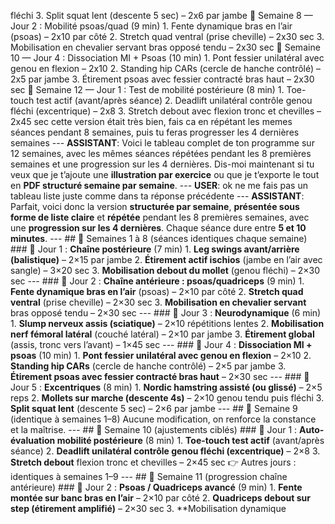 fléchi 3. Split squat lent (descente 5 sec) – 2x6 par jambe 🔹 Semaine 8 — Jour 2 : Mobilité psoas/quad (9 min) 1. Fente dynamique bras en l’air (psoas) – 2x10 par côté 2. Stretch quad ventral (prise cheville) – 2x30 sec 3. Mobilisation en chevalier servant bras opposé tendu – 2x30 sec 🔹 Semaine 10 — Jour 4 : Dissociation MI + Psoas (10 min) 1. Pont fessier unilatéral avec genou en flexion – 2x10 2. Standing hip CARs (cercle de hanche contrôlé) – 2x5 par jambe 3. Étirement psoas avec fessier contracté bras haut – 2x30 sec 🔹 Semaine 12 — Jour 1 : Test de mobilité postérieure (8 min) 1. Toe-touch test actif (avant/après séance) 2. Deadlift unilatéral contrôle genou fléchi (excentrique) – 2x8 3. Stretch debout avec flexion tronc et chevilles – 2x45 sec cette version était très bien, fais ca en répétant les memes séances pendant 8 semaines, puis tu feras progresser les 4 dernières semaines --- **ASSISTANT**: Voici le tableau complet de ton programme sur 12 semaines, avec les mêmes séances répétées pendant les 8 premières semaines et une progression sur les 4 dernières. Dis-moi maintenant si tu veux que je t’ajoute une **illustration par exercice** ou que je t’exporte le tout en **PDF structuré semaine par semaine**. --- **USER**: ok ne me fais pas un tableau liste juste comme dans ta réponse précédente --- **ASSISTANT**: Parfait, voici donc la version **structurée par semaine**, **présentée sous forme de liste claire** et **répétée** pendant les 8 premières semaines, avec une **progression sur les 4 dernières**. Chaque séance dure entre **5 et 10 minutes**. --- ## 🔷 Semaines 1 à 8 (séances identiques chaque semaine) ### 🔹 Jour 1 : **Chaîne postérieure** (7 min) 1. **Leg swings avant/arrière (balistique)** – 2×15 par jambe 2. **Étirement actif ischios** (jambe en l’air avec sangle) – 3×20 sec 3. **Mobilisation debout du mollet** (genou fléchi) – 2×30 sec --- ### 🔹 Jour 2 : **Chaîne antérieure : psoas/quadriceps** (9 min) 1. **Fente dynamique bras en l’air** (psoas) – 2×10 par côté 2. **Stretch quad ventral** (prise cheville) – 2×30 sec 3. **Mobilisation en chevalier servant** bras opposé tendu – 2×30 sec --- ### 🔹 Jour 3 : **Neurodynamique** (6 min) 1. **Slump nerveux assis (sciatique)** – 2×10 répétitions lentes 2. **Mobilisation nerf fémoral latéral** (couché latéral) – 2×10 par jambe 3. **Étirement global** (assis, tronc vers l’avant) – 1×45 sec --- ### 🔹 Jour 4 : **Dissociation MI + psoas** (10 min) 1. **Pont fessier unilatéral avec genou en flexion** – 2×10 2. **Standing hip CARs** (cercle de hanche contrôlé) – 2×5 par jambe 3. **Étirement psoas avec fessier contracté bras haut** – 2×30 sec --- ### 🔹 Jour 5 : **Excentriques** (8 min) 1. **Nordic hamstring assisté (ou glissé)** – 2×5 reps 2. **Mollets sur marche (descente 4s)** – 2×10 genou tendu puis fléchi 3. **Split squat lent** (descente 5 sec) – 2×6 par jambe --- ## 🔷 Semaine 9 (identique à semaines 1–8) Aucune modification, on renforce la constance et la maîtrise. --- ## 🔷 Semaine 10 (ajustements ciblés) ### 🔹 Jour 1 : **Auto-évaluation mobilité postérieure** (8 min) 1. **Toe-touch test actif** (avant/après séance) 2. **Deadlift unilatéral contrôle genou fléchi (excentrique)** – 2×8 3. **Stretch debout** flexion tronc et chevilles – 2×45 sec 👉 Autres jours : identiques à semaines 1–9 --- ## 🔷 Semaine 11 (progression chaîne antérieure) ### 🔹 Jour 2 : **Psoas / Quadriceps avancé** (9 min) 1. **Fente montée sur banc bras en l’air** – 2×10 par côté 2. **Quadriceps debout sur step (étirement amplifié)** – 2×30 sec 3. **Mobilisation dynamique